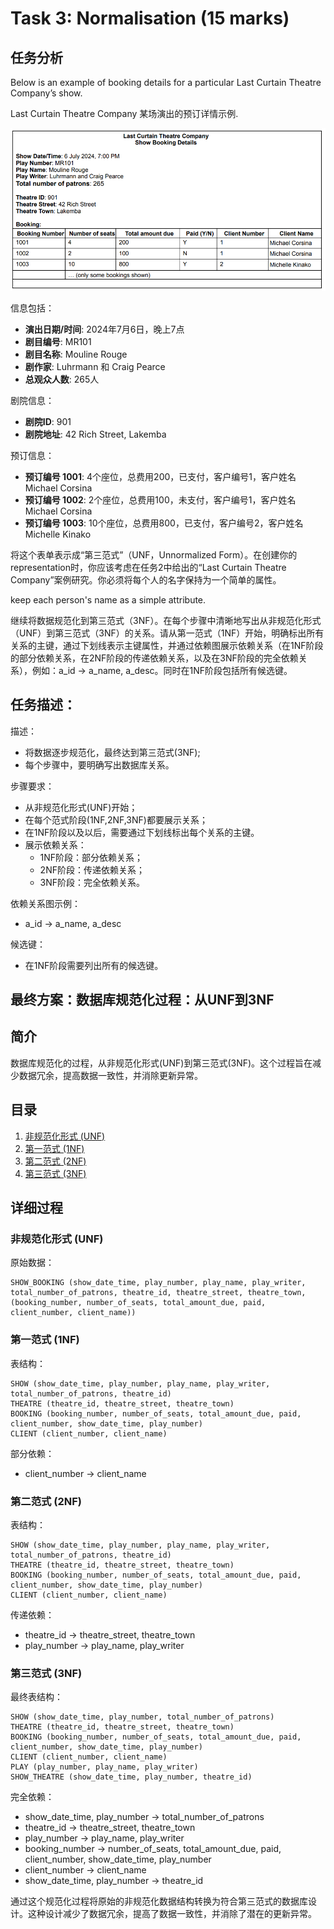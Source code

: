 # Task 3: Normalisation (15 marks)

## 任务分析

Below is an example of booking details for a particular Last Curtain Theatre Company’s show.

Last Curtain Theatre Company 某场演出的预订详情示例.

![](2024-07-16-15-47-42.png)

信息包括：

- **演出日期/时间**: 2024年7月6日，晚上7点
- **剧目编号**: MR101
- **剧目名称**: Mouline Rouge
- **剧作家**: Luhrmann 和 Craig Pearce
- **总观众人数**: 265人

剧院信息：

- **剧院ID**: 901
- **剧院地址**: 42 Rich Street, Lakemba

预订信息：

- **预订编号 1001**: 4个座位，总费用200，已支付，客户编号1，客户姓名Michael Corsina
- **预订编号 1002**: 2个座位，总费用100，未支付，客户编号1，客户姓名Michael Corsina
- **预订编号 1003**: 10个座位，总费用800，已支付，客户编号2，客户姓名Michelle Kinako

将这个表单表示成“第三范式”（UNF，Unnormalized Form）。在创建你的representation时，你应该考虑在任务2中给出的“Last Curtain Theatre Company”案例研究。你必须将每个人的名字保持为一个简单的属性。

keep each person's name as a simple attribute.

继续将数据规范化到第三范式（3NF）。在每个步骤中清晰地写出从非规范化形式（UNF）到第三范式（3NF）的关系。请从第一范式（1NF）开始，明确标出所有关系的主键，通过下划线表示主键属性，并通过依赖图展示依赖关系（在1NF阶段的部分依赖关系，在2NF阶段的传递依赖关系，以及在3NF阶段的完全依赖关系），例如：a_id → a_name, a_desc。同时在1NF阶段包括所有候选键。

## 任务描述：

描述：
- 将数据逐步规范化，最终达到第三范式(3NF);
- 每个步骤中，要明确写出数据库关系。

步骤要求：
- 从非规范化形式(UNF)开始；
- 在每个范式阶段(1NF,2NF,3NF)都要展示关系；
- 在1NF阶段以及以后，需要通过下划线标出每个关系的主键。
- 展示依赖关系：
  - 1NF阶段：部分依赖关系；
  - 2NF阶段：传递依赖关系；
  - 3NF阶段：完全依赖关系。

依赖关系图示例：
- a_id → a_name, a_desc

候选键：
- 在1NF阶段需要列出所有的候选键。

## 最终方案：数据库规范化过程：从UNF到3NF

## 简介

数据库规范化的过程，从非规范化形式(UNF)到第三范式(3NF)。这个过程旨在减少数据冗余，提高数据一致性，并消除更新异常。

## 目录

1. [非规范化形式 (UNF)](#unf)
2. [第一范式 (1NF)](#1nf)
3. [第二范式 (2NF)](#2nf)
4. [第三范式 (3NF)](#3nf)

## 详细过程

<a name="unf"></a>
### 非规范化形式 (UNF)

原始数据：
```
SHOW_BOOKING (show_date_time, play_number, play_name, play_writer, total_number_of_patrons, theatre_id, theatre_street, theatre_town, (booking_number, number_of_seats, total_amount_due, paid, client_number, client_name))
```

<a name="1nf"></a>
### 第一范式 (1NF)

表结构：
```
SHOW (show_date_time, play_number, play_name, play_writer, total_number_of_patrons, theatre_id)
THEATRE (theatre_id, theatre_street, theatre_town)
BOOKING (booking_number, number_of_seats, total_amount_due, paid, client_number, show_date_time, play_number)
CLIENT (client_number, client_name)
```

部分依赖：
- client_number -> client_name

<a name="2nf"></a>
### 第二范式 (2NF)

表结构：
```
SHOW (show_date_time, play_number, play_name, play_writer, total_number_of_patrons, theatre_id)
THEATRE (theatre_id, theatre_street, theatre_town)
BOOKING (booking_number, number_of_seats, total_amount_due, paid, client_number, show_date_time, play_number)
CLIENT (client_number, client_name)
```

传递依赖：
- theatre_id -> theatre_street, theatre_town
- play_number -> play_name, play_writer

<a name="3nf"></a>
### 第三范式 (3NF)

最终表结构：
```
SHOW (show_date_time, play_number, total_number_of_patrons)
THEATRE (theatre_id, theatre_street, theatre_town)
BOOKING (booking_number, number_of_seats, total_amount_due, paid, client_number, show_date_time, play_number)
CLIENT (client_number, client_name)
PLAY (play_number, play_name, play_writer)
SHOW_THEATRE (show_date_time, play_number, theatre_id)
```

完全依赖：
- show_date_time, play_number -> total_number_of_patrons
- theatre_id -> theatre_street, theatre_town
- play_number -> play_name, play_writer
- booking_number -> number_of_seats, total_amount_due, paid, client_number, show_date_time, play_number
- client_number -> client_name
- show_date_time, play_number -> theatre_id

通过这个规范化过程将原始的非规范化数据结构转换为符合第三范式的数据库设计。这种设计减少了数据冗余，提高了数据一致性，并消除了潜在的更新异常。